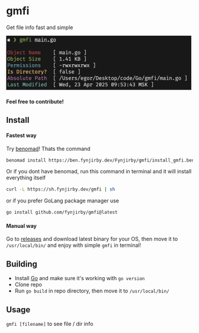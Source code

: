 # gmfi
Get file info fast and simple
 
<img src="photo.png" width="500px">

#### Feel free to contribute! 
 
## Install

#### Fastest way 
Try [benomad](https://github.com/fynjirby/benomad/)! Thats the command
```sh
benomad install https://ben.fynjirby.dev/Fynjirby/gmfi/install_gmfi.ben
```
Or if you dont have benomad, run this command in terminal and it will install everything itself
```sh
curl -L https://sh.fynjirby.dev/gmfi | sh
```
or if you prefer GoLang package manager use
```sh
go install github.com/fynjirby/gmfi@latest
```
#### Manual way
Go to [releases](https://github.com/Fynjirby/gmfi/releases/) and download latest binary for your OS, then move it to `/usr/local/bin/` and enjoy with simple `gmfi` in terminal!

## Building
- Install [Go](https://go.dev/) and make sure it's working with `go version`
- Clone repo
- Run `go build` in repo directory, then move it to `/usr/local/bin/`

## Usage
`gmfi [filename]` to see file / dir info

